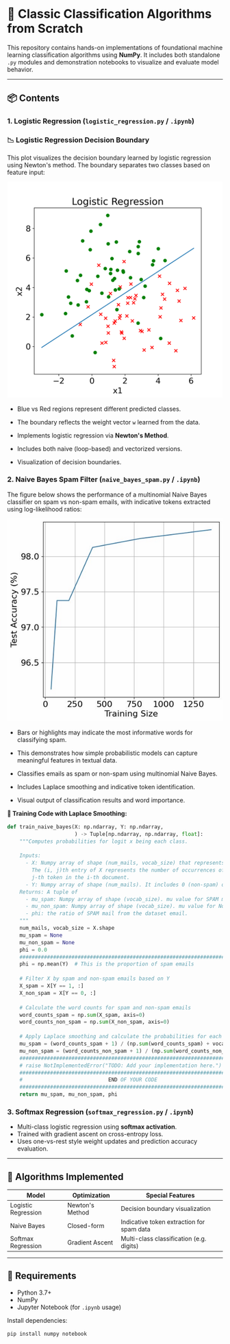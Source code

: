 # 🧠 Classic Classification Algorithms from Scratch

This repository contains hands-on implementations of foundational machine learning classification algorithms using **NumPy**. It includes both standalone `.py` modules and demonstration notebooks to visualize and evaluate model behavior.

---

## 📦 Contents

### 1. Logistic Regression (`logistic_regression.py` / `.ipynb`)
### 📉 Logistic Regression Decision Boundary

This plot visualizes the decision boundary learned by logistic regression using Newton's method. The boundary separates two classes based on feature input:

![Logistic Regression](./Images/logistic_regression.png)

- Blue vs Red regions represent different predicted classes.
- The boundary reflects the weight vector `w` learned from the data.

- Implements logistic regression via **Newton's Method**.
- Includes both naive (loop-based) and vectorized versions.
- Visualization of decision boundaries.

### 2. Naive Bayes Spam Filter (`naive_bayes_spam.py` / `.ipynb`)
The figure below shows the performance of a multinomial Naive Bayes classifier on spam vs non-spam emails, with indicative tokens extracted using log-likelihood ratios:

![Naive Bayes Spam](./Images/naive_bayes_spam.png)

- Bars or highlights may indicate the most informative words for classifying spam.
- This demonstrates how simple probabilistic models can capture meaningful features in textual data.

- Classifies emails as spam or non-spam using multinomial Naive Bayes.
- Includes Laplace smoothing and indicative token identification.
- Visual output of classification results and word importance.

**🧮 Training Code with Laplace Smoothing:**

```python
def train_naive_bayes(X: np.ndarray, Y: np.ndarray,
                      ) -> Tuple[np.ndarray, np.ndarray, float]:
    """Computes probabilities for logit x being each class.

    Inputs:
      - X: Numpy array of shape (num_mails, vocab_size) that represents emails.
        The (i, j)th entry of X represents the number of occurrences of the
        j-th token in the i-th document.
      - Y: Numpy array of shape (num_mails). It includes 0 (non-spam) or 1 (spam).
    Returns: A tuple of
      - mu_spam: Numpy array of shape (vocab_size). mu value for SPAM mails.
      - mu_non_spam: Numpy array of shape (vocab_size). mu value for Non-SPAM mails.
      - phi: the ratio of SPAM mail from the dataset email.
    """
    num_mails, vocab_size = X.shape
    mu_spam = None
    mu_non_spam = None
    phi = 0.0
    ###########################################################################
    phi = np.mean(Y)  # This is the proportion of spam emails

    # Filter X by spam and non-spam emails based on Y
    X_spam = X[Y == 1, :]
    X_non_spam = X[Y == 0, :]

    # Calculate the word counts for spam and non-spam emails
    word_counts_spam = np.sum(X_spam, axis=0)
    word_counts_non_spam = np.sum(X_non_spam, axis=0)

    # Apply Laplace smoothing and calculate the probabilities for each word (mu)
    mu_spam = (word_counts_spam + 1) / (np.sum(word_counts_spam) + vocab_size)
    mu_non_spam = (word_counts_non_spam + 1) / (np.sum(word_counts_non_spam) + vocab_size)
    ###########################################################################
    # raise NotImplementedError("TODO: Add your implementation here.")
    ###########################################################################
    #                            END OF YOUR CODE                             #
    ###########################################################################
    return mu_spam, mu_non_spam, phi
```

### 3. Softmax Regression (`softmax_regression.py` / `.ipynb`)
- Multi-class logistic regression using **softmax activation**.
- Trained with gradient ascent on cross-entropy loss.
- Uses one-vs-rest style weight updates and prediction accuracy evaluation.

---

## 🧪 Algorithms Implemented

| Model               | Optimization      | Special Features                          |
|--------------------|-------------------|--------------------------------------------|
| Logistic Regression| Newton's Method   | Decision boundary visualization            |
| Naive Bayes        | Closed-form       | Indicative token extraction for spam data |
| Softmax Regression | Gradient Ascent   | Multi-class classification (e.g. digits)  |

---

## 🧰 Requirements

- Python 3.7+
- NumPy
- Jupyter Notebook (for `.ipynb` usage)

Install dependencies:
```bash
pip install numpy notebook
